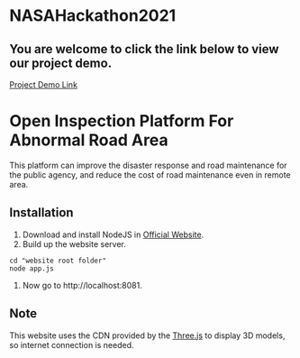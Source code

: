 # NASAHackathon2021

## You are welcome to click the link below to view our project demo.

[Project Demo Link](http://nasa.thebestyea.net/)



# Open Inspection Platform For Abnormal Road Area
This platform can improve the disaster response and road maintenance for the public agency, and reduce the cost of road maintenance even in remote area.
## Installation

1. Download and install NodeJS in [Official Website](https://nodejs.org/en/).
1. Build up the website server.
```
cd "website root folder"
node app.js
```
1. Now go to http://localhost:8081.

## Note
This website uses the CDN provided by the [Three.js](https://threejs.org/) to display 3D models, so internet connection is needed.
